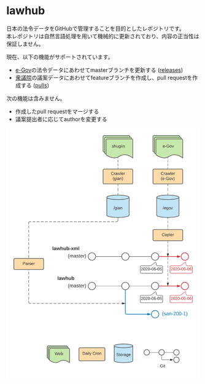 # lawhub
日本の法令データをGitHubで管理することを目的としたレポジトリです。  
本レポジトリは自然言語処理を用いて機械的に更新されており、内容の正当性は保証しません。

現在、以下の機能がサポートされています。
* [e-Gov](https://elaws.e-gov.go.jp/download/lawdownload.html)の法令データにあわせてmasterブランチを更新する ([releases](https://github.com/lwhb/lawhub/releases))
* [衆議院](http://www.shugiin.go.jp/internet/itdb_gian.nsf/html/gian/menu.htm)の議案データにあわせてfeatureブランチを作成し、pull requestを作成する ([pulls](https://github.com/lwhb/lawhub/pulls))

次の機能は含みません。
* 作成したpull requestをマージする
* 議案提出者に応じてauthorを変更する


![diagram](diagram.png)
